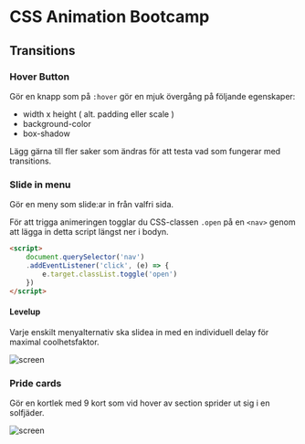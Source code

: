 # CSS Animation Bootcamp

## Transitions

### Hover Button
Gör en knapp som på ```:hover``` gör en mjuk övergång på följande egenskaper: 

* width x height ( alt. padding eller scale )
* background-color
* box-shadow

Lägg gärna till fler saker som ändras för att testa vad som fungerar med transitions.


### Slide in menu

Gör en meny som slide:ar in från valfri sida.

För att trigga animeringen togglar du CSS-classen ```.open``` på en ```<nav>``` genom att lägga in detta script längst ner i bodyn.

```html
<script>
    document.querySelector('nav')
    .addEventListener('click', (e) => {
        e.target.classList.toggle('open')
    })
</script>
```

#### Levelup
Varje enskilt menyalternativ ska slidea in med en individuell delay för maximal coolhetsfaktor.

![screen](/övningar/02_slidein_menu/screen.png)


### Pride cards

Gör en kortlek med 9 kort som vid hover av section sprider ut sig i en solfjäder.

![screen](/övningar/03_cardspread/screen.png)
